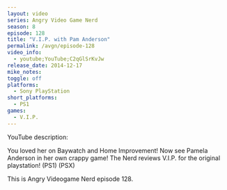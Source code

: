 ```yaml
---
layout: video
series: Angry Video Game Nerd
season: 8
episode: 128
title: "V.I.P. with Pam Anderson"
permalink: /avgn/episode-128
video_info:
  - youtube;YouTube;C2qGlSrKvJw
release_date: 2014-12-17
mike_notes:
toggle: off
platforms:
  - Sony PlayStation
short_platforms:
  - PS1
games:
  - V.I.P.
---
```


<p class="yt-description">YouTube description:</p>

You loved her on Baywatch and Home Improvement! Now see Pamela Anderson in her own crappy game! The Nerd reviews V.I.P. for the original playstation! (PS1) (PSX) 

This is Angry Videogame Nerd episode 128.